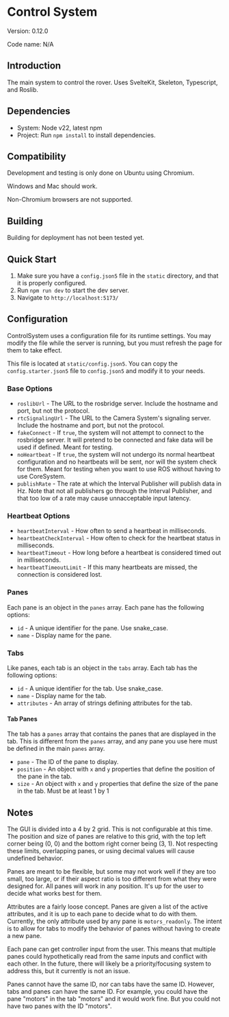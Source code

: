 # Control System

Version: 0.12.0

Code name: N/A

## Introduction

The main system to control the rover. Uses SvelteKit, Skeleton, Typescript, and Roslib.

## Dependencies

- System: Node v22, latest npm
- Project: Run `npm install` to install dependencies.

## Compatibility

Development and testing is only done on Ubuntu using Chromium.

Windows and Mac should work.

Non-Chromium browsers are not supported.

## Building

Building for deployment has not been tested yet.

## Quick Start

1. Make sure you have a `config.json5` file in the `static` directory, and that it is properly configured.
2. Run `npm run dev` to start the dev server.
3. Navigate to `http://localhost:5173/`

## Configuration

ControlSystem uses a configuration file for its runtime settings. You may modify the file while the server is running, but you must refresh the page for them to take effect.

This file is located at `static/config.json5`. You can copy the `config.starter.json5` file to `config.json5` and modify it to your needs.

### Base Options

- `roslibUrl` - The URL to the rosbridge server. Include the hostname and port, but not the protocol.
- `rtcSignalingUrl` - The URL to the Camera System's signaling server. Include the hostname and port, but not the protocol.
- `fakeConnect` - If `true`, the system will not attempt to connect to the rosbridge server. It will pretend to be connected and fake data will be used if defined. Meant for testing.
- `noHeartbeat` - If `true`, the system will not undergo its normal heartbeat configuration and no heartbeats will be sent, nor will the system check for them. Meant for testing when you want to use ROS without having to use CoreSystem.
- `publishRate` - The rate at which the Interval Publisher will publish data in Hz. Note that not all publishers go through the Interval Publisher, and that too low of a rate may cause unnacceptable input latency.

### Heartbeat Options

- `heartbeatInterval` - How often to send a heartbeat in milliseconds.
- `heartbeatCheckInterval` - How often to check for the heartbeat status in milliseconds.
- `heartbeatTimeout` - How long before a heartbeat is considered timed out in milliseconds.
- `heartbeatTimeoutLimit` - If this many heartbeats are missed, the connection is considered lost.

### Panes

Each pane is an object in the `panes` array. Each pane has the following options:

- `id` - A unique identifier for the pane. Use snake_case.
- `name` - Display name for the pane.

### Tabs

Like panes, each tab is an object in the `tabs` array. Each tab has the following options:

- `id` - A unique identifier for the tab. Use snake_case.
- `name` - Display name for the tab.
- `attributes` - An array of strings defining attributes for the tab.

#### Tab Panes

The tab has a `panes` array that contains the panes that are displayed in the tab. This is different from the `panes` array, and any pane you use here must be defined in the main `panes` array.

- `pane` - The ID of the pane to display.
- `position` - An object with `x` and `y` properties that define the position of the pane in the tab.
- `size` - An object with `x` and `y` properties that define the size of the pane in the tab. Must be at least 1 by 1

## Notes

The GUI is divided into a 4 by 2 grid. This is not configurable at this time. The position and size of panes are relative to this grid, with the top left corner being (0, 0) and the bottom right corner being (3, 1). Not respecting these limits, overlapping panes, or using decimal values will cause undefined behavior.

Panes are meant to be flexible, but some may not work well if they are too small, too large, or if their aspect ratio is too different from what they were designed for. All panes will work in any position. It's up for the user to decide what works best for them.

Attributes are a fairly loose concept. Panes are given a list of the active attributes, and it is up to each pane to decide what to do with them. Currently, the only attribute used by any pane is `motors_readonly`. The intent is to allow for tabs to modify the behavior of panes without having to create a new pane.

Each pane can get controller input from the user. This means that multiple panes could hypothetically read from the same inputs and conflict with each other. In the future, there will likely be a priority/focusing system to address this, but it currently is not an issue.

Panes cannot have the same ID, nor can tabs have the same ID. However, tabs and panes can have the same ID. For example, you could have the pane "motors" in the tab "motors" and it would work fine. But you could not have two panes with the ID "motors".
